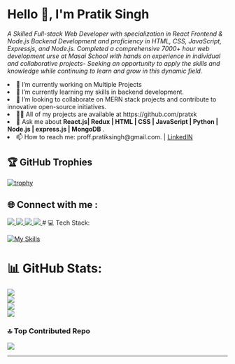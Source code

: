 # Hello 👋, I'm Pratik Singh
<i>A Skilled Full-stack Web Developer with specialization in React Frontend & Node.js Backend Development and proficiency in HTML, CSS, JavaScript,
Expressjs, and Node.js. Completed a comprehensive 7000+ hour web development urse at Masai School with hands on experience in
individual and collaborative projects- Seeking an opportunity to apply the skills and knowledge while continuing to learn and grow in this
dynamic field.</i>

<li>🔭 I’m currently working on Multiple Projects </li>

<li>🌱 I’m currently learning my skills in backend development.</li>

<li>👯 I’m looking to collaborate on MERN stack projects and contribute to innovative open-source initiatives.</li>

<li>👨‍💻 All of my projects are available at https://github.com/pratxk</li>

<li>💬 Ask me about <b>React.js| Redux | HTML | CSS | JavaScript | Python | Node.js | express.js | MongoDB </b>.</li>

<li>📫 How to reach me: proff.pratiksingh@gmail.com. | <a href='https://linkedin.com/in/pratik-singh-0654b9214'>LinkedIN</a> </li>


## 🏆 GitHub Trophies
[![trophy](https://github-profile-trophy.vercel.app/?username=ryo-ma)](https://github.com/ryo-ma/github-profile-trophy)

## 🌐 Connect with me :
<a href="https://linkedin.com/in/pratik-singh-0654b9214">
    <img src="https://skillicons.dev/icons?i=linkedin" />
  </a>
  <a href="https://instagram.com/Kakashiix26">
    <img src="https://skillicons.dev/icons?i=instagram" />
  </a>
  <a href="https://leetcode.com/u/Pratxk007/">
    <img src="https://raw.githubusercontent.com/rahuldkjain/github-profile-readme-generator/master/src/images/icons/Social/leet-code.svg" />
  </a>
  <a href="https://www.hackerrank.com/profile/proff_pratiksin1">
    <img src="https://skillicons.dev/icons?i=hackerrank" />
  </a>
# 💻 Tech Stack:

[![My Skills](https://skillicons.dev/icons?i=js,html,css,express,nodejs,react,mongodb,mysql,netlify,c,java,npm,postman,py,firebase)](https://skillicons.dev)

# 📊 GitHub Stats:
[![](https://visitcount.itsvg.in/api?id=pratxk&icon=0&color=3)](https://visitcount.itsvg.in)<br/>
![](https://github-readme-stats.vercel.app/api?username=pratxk&theme=default&hide_border=false&include_all_commits=true&count_private=true)<br/>
![](https://github-readme-streak-stats.herokuapp.com/?user=pratxk&theme=default&hide_border=false)<br/>
![](https://github-readme-stats.vercel.app/api/top-langs/?username=pratxk&theme=default&hide_border=false&include_all_commits=true&count_private=true&layout=compact)




### 🔝 Top Contributed Repo
![](https://github-contributor-stats.vercel.app/api?username=pratxk&limit=5&theme=default_repocard&combine_all_yearly_contributions=true)


---

